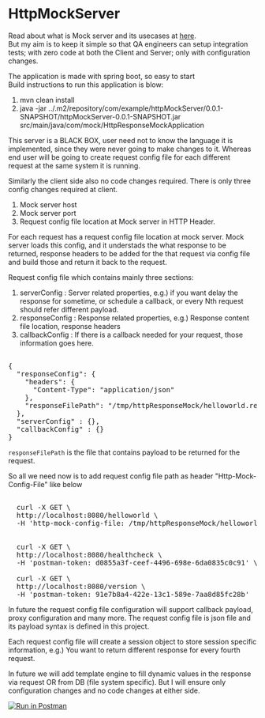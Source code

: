 # HttpMockServer

Read about what is Mock server and its usecases at <a href="https://www.mock-server.com/#what-is-mockserver">here</a>.<BR>
But my aim is to keep it simple so that QA engineers can setup integration tests; with zero code at both the Client and Server; only with configuration changes.

The application is made with spring boot, so easy to start <BR>
Build instructions to run this application is blow:

1. mvn clean install
2. java -jar ../.m2/repository/com/example/httpMockServer/0.0.1-SNAPSHOT/httpMockServer-0.0.1-SNAPSHOT.jar src/main/java/com/mock/HttpResponseMockApplication  
  
This server is a BLACK BOX, user need not to know the language it is implemented, since they were never going to make changes to it.
Whereas end user will be going to create request config file for each different request at the same system it is running.

Similarly the client side also no code changes required. There is only three config changes required at client.
1. Mock server host
2. Mock server port
3. Request config file location at Mock server in HTTP Header.

For each request has a request config file location at mock server.
Mock server loads this config, and it understads the what response to be returned, response headers to be added for the that request via config file and build those 
and return it back to the request. 
  
Request config file which contains mainly three sections:
1.   serverConfig    : Server related properties, 
     e.g.) if you want delay the response for sometime, or schedule a callback, or every Nth request should refer different payload.
2.   responseConfig  : Response related properties, e.g.) Response content file location, response headers
3.   callbackConfig  : If there is a callback needed for your request, those information goes here.
  
  
<PRE>  
{
  "responseConfig": {
    "headers": {
      "Content-Type": "application/json"
    },
    "responseFilePath": "/tmp/httpResponseMock/helloworld.response.config"
  },
  "serverConfig" : {},
  "callbackConfig" : {}
}
</PRE>  

<code>responseFilePath</code> is the file that contains payload to be returned for the request.

So all we need now is to add request config file path as header "Http-Mock-Config-File" like below
  
<PRE>   
  curl -X GET \
  http://localhost:8080/helloworld \
  -H 'http-mock-config-file: /tmp/httpResponseMock/helloworld.config' \
  
  
  curl -X GET \
  http://localhost:8080/healthcheck \
  -H 'postman-token: d0855a3f-ceef-4496-698e-6da0835c0c91' \
  
  curl -X GET \
  http://localhost:8080/version \
  -H 'postman-token: 91e7b8a4-422e-13c1-589e-7aa8d85fc28b'
</PRE>    
  
In future the request config file configuration will support callback payload, proxy configuration and many more.
The request config file is json file and its payload syntax is defined in this project.

Each request config file will create a session object to store session specific information, e.g.) You want to return different response for every fourth request.

In future we will add template engine to fill dynamic values in the response via request OR from DB (file system specific).
But I will ensure only configuration changes and no code changes at either side.
   
[![Run in Postman](https://run.pstmn.io/button.svg)](https://app.getpostman.com/run-collection/ed54024760a89d8b405e)
